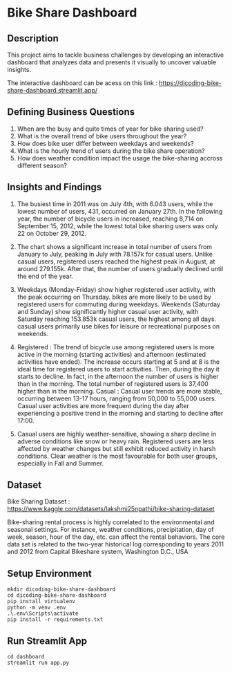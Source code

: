# Bike Share Dashboard

## Description 
This project aims to tackle business challenges by developing an interactive dashboard that analyzes data and presents it visually to uncover valuable insights.

The interactive dashboard can be acess on this link : https://dicoding-bike-share-dashboard.streamlit.app/

## Defining Business Questions
1. When are the busy and quite times of year for bike sharing used?
2. What is the overall trend of bike users throughout the year?
3. How does bike user differ between weekdays and weekends?
4. What is the hourly trend of users during the bike share operation?
5. How does weather condition impact the usage the bike-sharing accross different season?

## Insights and Findings
1. The busiest time in 2011 was on July 4th, with 6.043 users, while the lowest number of users, 431, occurred on January 27th. In the following year, the number of bicycle users in increased, reaching 8,714 on September 15, 2012, while the lowest total bike sharing users was only 22 on October 29, 2012.

2. The chart shows a significant increase in total number of users from January to July, peaking in July with 78.157k for casual users. Unlike casual users, registered users reached the highest peak in August, at around 279.155k. After that, the number of users gradually declined until the end of the year.

3. Weekdays (Monday-Friday) show higher registered user activity, with the peak occurring on Thursday. bikes are more likely to be used by registered users for commuting during weekdays. Weekends (Saturday and Sunday) show significantly higher casual user activity, with Saturday reaching 153.853k casual users, the highest among all days. casual users primarily use bikes for leisure or recreational purposes on weekends.

4. Registered : The trend of bicycle use among registered users is more active in the morning (starting activities) and afternoon (estimated activities have ended). The increase occurs starting at 5 and at 8 is the ideal time for registered users to start activities. Then, during the day it starts to decline. In fact, in the afternoon the number of users is higher than in the morning. The total number of registered users is 37,400 higher than in the morning.
Casual : Casual user trends are more stable, occurring between 13-17 hours, ranging from 50,000 to 55,000 users. Casual user activities are more frequent during the day after experiencing a positive trend in the morning and starting to decline after 17:00.

5. Casual users are highly weather-sensitive, showing a sharp decline in adverse conditions like snow or heavy rain. Registered users are less affected by weather changes but still exhibit reduced activity in harsh conditions. Clear weather is the most favourable for both user groups, especially in Fall and Summer.

## Dataset 

Bike Sharing Dataset : https://www.kaggle.com/datasets/lakshmi25npathi/bike-sharing-dataset

Bike-sharing rental process is highly correlated to the environmental and seasonal settings. For instance, weather conditions, precipitation, day of week, season, hour of the day, etc. can affect the rental behaviors. The core data set is related to the two-year historical log corresponding to years 2011 and 2012 from Capital Bikeshare system, Washington D.C., USA

## Setup Environment
```
mkdir dicoding-bike-share-dashboard
cd dicoding-bike-share-dashboard
pip install virtualenv
python -m venv .env
.\.env\Scripts\activate
pip install -r requirements.txt
```

## Run Streamlit App
```
cd dashboard
streamlit run app.py
```
